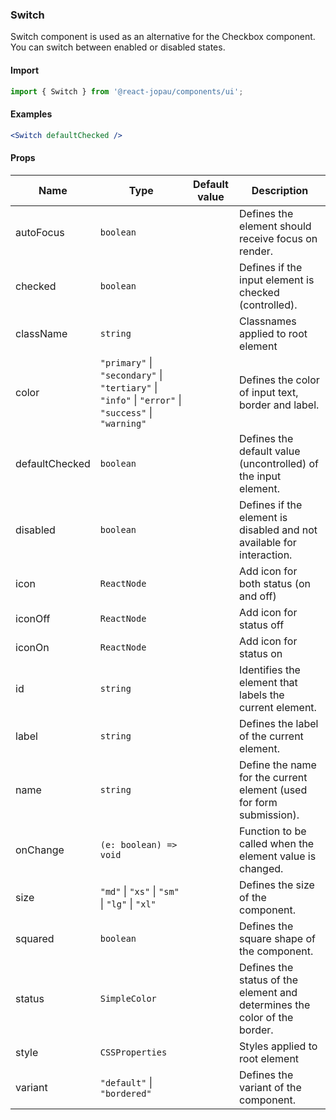 ### Switch

Switch component is used as an alternative for the Checkbox component.
You can switch between enabled or disabled states.

#### Import

```jsx
import { Switch } from '@react-jopau/components/ui';
```

#### Examples

```jsx
<Switch defaultChecked />
```

#### Props

| Name           | Type                                                                                                | Default value | Description                                                               |
| -------------- | --------------------------------------------------------------------------------------------------- | ------------- | ------------------------------------------------------------------------- |
| autoFocus      | `boolean`                                                                                           |               | Defines the element should receive focus on render.                       |
| checked        | `boolean`                                                                                           |               | Defines if the input element is checked (controlled).                     |
| className      | `string`                                                                                            |               | Classnames applied to root element                                        |
| color          | `"primary"` \| `"secondary"` \| `"tertiary"` \| `"info"` \| `"error"` \| `"success"` \| `"warning"` |               | Defines the color of input text, border and label.                        |
| defaultChecked | `boolean`                                                                                           |               | Defines the default value (uncontrolled) of the input element.            |
| disabled       | `boolean`                                                                                           |               | Defines if the element is disabled and not available for interaction.     |
| icon           | `ReactNode`                                                                                         |               | Add icon for both status (on and off)                                     |
| iconOff        | `ReactNode`                                                                                         |               | Add icon for status off                                                   |
| iconOn         | `ReactNode`                                                                                         |               | Add icon for status on                                                    |
| id             | `string`                                                                                            |               | Identifies the element that labels the current element.                   |
| label          | `string`                                                                                            |               | Defines the label of the current element.                                 |
| name           | `string`                                                                                            |               | Define the name for the current element (used for form submission).       |
| onChange       | `(e: boolean) => void`                                                                              |               | Function to be called when the element value is changed.                  |
| size           | `"md"` \| `"xs"` \| `"sm"` \| `"lg"` \| `"xl"`                                                      |               | Defines the size of the component.                                        |
| squared        | `boolean`                                                                                           |               | Defines the square shape of the component.                                |
| status         | `SimpleColor`                                                                                       |               | Defines the status of the element and determines the color of the border. |
| style          | `CSSProperties`                                                                                     |               | Styles applied to root element                                            |
| variant        | `"default"` \| `"bordered"`                                                                         |               | Defines the variant of the component.                                     |
